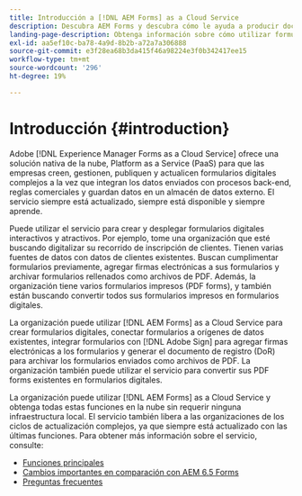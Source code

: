 ```yaml
---
title: Introducción a [!DNL AEM Forms] as a Cloud Service
description: Descubra AEM Forms y descubra cómo le ayuda a producir documentos y contenido de formularios preparados para la empresa. Obtenga información sobre Platform como servicio (PaaS) y cómo administrar formularios digitales de clase empresarial y procesos empresariales, así como conectar Forms a fuentes de datos actuales.
landing-page-description: Obtenga información sobre cómo utilizar formularios en AEM as a Cloud Service.
exl-id: aa5ef10c-ba78-4a9d-8b2b-a72a7a306888
source-git-commit: e3f28ea68b3da415f46a98224e3f0b342417ee15
workflow-type: tm+mt
source-wordcount: '296'
ht-degree: 19%

---
```


# Introducción {#introduction}

Adobe [!DNL Experience Manager Forms as a Cloud Service] ofrece una solución nativa de la nube, Platform as a Service (PaaS) para que las empresas creen, gestionen, publiquen y actualicen formularios digitales complejos a la vez que integran los datos enviados con procesos back-end, reglas comerciales y guardan datos en un almacén de datos externo. El servicio siempre está actualizado, siempre está disponible y siempre aprende.

Puede utilizar el servicio para crear y desplegar formularios digitales interactivos y atractivos. Por ejemplo, tome una organización que esté buscando digitalizar su recorrido de inscripción de clientes. Tienen varias fuentes de datos con datos de clientes existentes. Buscan cumplimentar formularios previamente, agregar firmas electrónicas a sus formularios y archivar formularios rellenados como archivos de PDF. Además, la organización tiene varios formularios impresos (PDF forms), y también están buscando convertir todos sus formularios impresos en formularios digitales.

La organización puede utilizar [!DNL AEM Forms] as a Cloud Service para crear formularios digitales, conectar formularios a orígenes de datos existentes, integrar formularios con [!DNL Adobe Sign] para agregar firmas electrónicas a los formularios y generar el documento de registro (DoR) para archivar los formularios enviados como archivos de PDF. La organización también puede utilizar el servicio para convertir sus PDF forms existentes en formularios digitales.

La organización puede utilizar [!DNL AEM Forms] as a Cloud Service y obtenga todas estas funciones en la nube sin requerir ninguna infraestructura local. El servicio también libera a las organizaciones de los ciclos de actualización complejos, ya que siempre está actualizado con las últimas funciones. Para obtener más información sobre el servicio, consulte:

* [Funciones principales](key-features.md)
* [Cambios importantes en comparación con AEM 6.5 Forms](notable-changes.md)
* [Preguntas frecuentes](faq.md)
